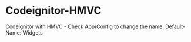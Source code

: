 Codeignitor-HMVC
================

Codeignitor with HMVC - Check App/Config to change the name. Default-Name: Widgets
